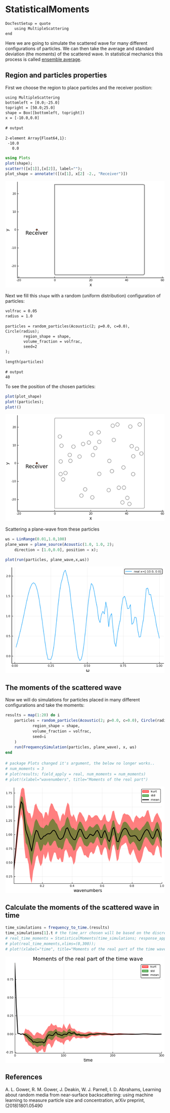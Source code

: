 # StatisticalMoments

```@meta
DocTestSetup = quote
    using MultipleScattering
end
```

Here we are going to simulate the scattered wave for many different configurations of particles. We can then take the average and standard deviation (the moments) of the scattered wave. In statistical mechanics this process is called [ensemble average](https://en.wikipedia.org/wiki/Ensemble_average_(statistical_mechanics)).

## Region and particles properties

First we choose the region to place particles and the receiver position:
```jldoctest moments; output = false
using MultipleScattering
bottomleft = [0.0;-25.0]
topright = [50.0;25.0]
shape = Box([bottomleft, topright])
x = [-10.0,0.0]

# output

2-element Array{Float64,1}:
 -10.0
   0.0
```
```julia
using Plots
plot(shape);
scatter!([x[1]],[x[2]], label="");
plot_shape = annotate!([(x[1], x[2] -2., "Receiver")])
```
![Plot of shape and receiver](shape_receiver.png)

Next we fill this `shape` with a random (uniform distribution) configuration of particles:
```jldoctest moments
volfrac = 0.05
radius = 1.0

particles = random_particles(Acoustic(2; ρ=0.0, c=0.0), Circle(radius);
        region_shape = shape,
        volume_fraction = volfrac,
        seed=2
);

length(particles)

# output
40
```
To see the position of the chosen particles:
```julia
plot(plot_shape)
plot!(particles);
plot!()
```
![Plot particles](plot_particles.png)

Scattering a plane-wave from these particles  
```julia
ωs = LinRange(0.01,1.0,100)
plane_wave = plane_source(Acoustic(1.0, 1.0, 2);
    direction = [1.0,0.0], position = x);
```
```julia
plot(run(particles, plane_wave,x,ωs))
```
![](plot_result.png)


## The moments of the scattered wave
Now we will do simulations for particles placed in many different configurations and take the moments:
```julia
results = map(1:20) do i
    particles = random_particles(Acoustic(2; ρ=0.0, c=0.0), Circle(radius);
            region_shape = shape,
            volume_fraction = volfrac,
            seed=i
    )
    run(FrequencySimulation(particles, plane_wave), x, ωs)
end

# package Plots changed it's argument, the below no longer works..
# num_moments = 3
# plot(results; field_apply = real, num_moments = num_moments)
# plot!(xlabel="wavenumbers", title="Moments of the real part")
```
![Moments of the real part the scattered waves](plot_moments.png)

## Calculate the moments of the scattered wave in time
```julia
time_simulations = frequency_to_time.(results)
time_simulations[1].t # the time_arr chosen will be based on the discrete Fourier transform of simulations[1].k_arr
# real_time_moments = StatisticalMoments(time_simulations; response_apply=real) # moments of the real part
# plot(real_time_moments,xlims=(0,300));
# plot!(xlabel="time", title="Moments of the real part of the time wave")
```
![Moments of the real part the scattered waves in time](plot_time_moments.png)


## References

A. L. Gower, R. M. Gower, J. Deakin, W. J. Parnell, I. D. Abrahams,
Learning about random media from near-surface backscattering:
using machine learning to measure particle size and concentration,
arXiv preprint,
(2018)1801.05490

